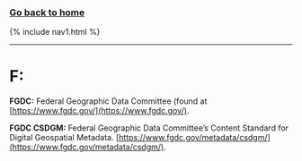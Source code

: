 ### **[Go back to home](https://ironrico.github.io/TestGlossary/)**

{% include nav1.html %}
___

# **F:**


 

**FGDC:** 
Federal Geographic Data Committee (found at [https://www.fgdc.gov/](https://www.fgdc.gov/). 


**FGDC CSDGM:**
Federal Geographic Data Committee’s Content Standard for Digital Geospatial Metadata.
[https://www.fgdc.gov/metadata/csdgm/](https://www.fgdc.gov/metadata/csdgm/).


